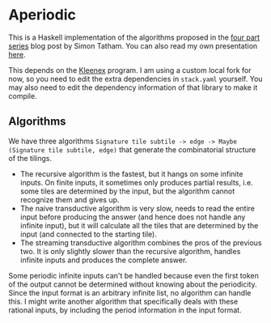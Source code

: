# Aperiodic

This is a Haskell implementation of the algorithms proposed in the [four part series](https://www.chiark.greenend.org.uk/~sgtatham/quasiblog/aperiodic-tilings/) blog post by Simon Tatham. You can also read my own presentation [here](https://trebor-huang.github.io/forest/tile-0001.xml).

This depends on the [Kleenex](https://github.com/diku-kmc/kleenexlang/) program. I am using a custom local fork for now, so you need to edit the extra dependencies in `stack.yaml` yourself. You may also need to edit the dependency information of that library to make it compile.

## Algorithms

We have three algorithms `Signature tile subtile -> edge -> Maybe (Signature tile subtile, edge)` that generate the combinatorial structure of the tilings.

- The recursive algorithm is the fastest, but it hangs on some infinite inputs. On finite inputs, it sometimes only produces partial results, i.e. some tiles are determined by the input, but the algorithm cannot recognize them and gives up.
- The naive transductive algorithm is very slow, needs to read the entire input before producing the answer (and hence does not handle any infinite input), but it will calculate all the tiles that are determined by the input (and connected to the starting tile).
- The streaming transductive algorithm combines the pros of the previous two. It is only slightly slower than the recursive algorithm, handles infinite inputs and produces the complete answer.

Some periodic infinite inputs can't be handled because even the first token of the output cannot be determined without knowing about the periodicity. Since the input format is an arbitrary infinite list, no algorithm can handle this. I might write another algorithm that specifically deals with these rational inputs, by including the period information in the input format.
